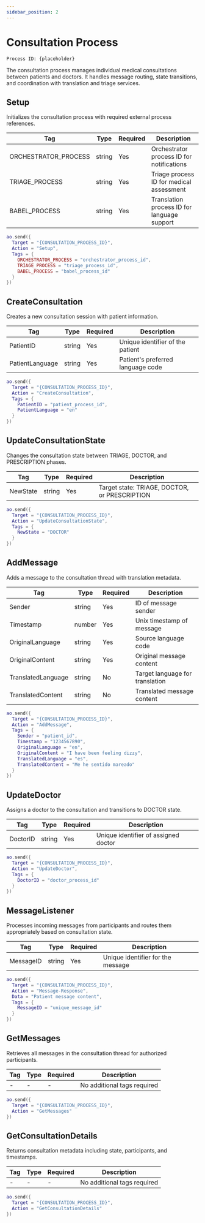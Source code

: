 ```yaml
---
sidebar_position: 2
---
```


# Consultation Process
`Process ID: {placeholder}`

The consultation process manages individual medical consultations between patients and doctors. It handles message routing, state transitions, and coordination with translation and triage services.

## Setup
Initializes the consultation process with required external process references.

| Tag | Type | Required | Description |
| --------------- | --------------- | --------------- | --------------- |
| ORCHESTRATOR_PROCESS | string | Yes | Orchestrator process ID for notifications |
| TRIAGE_PROCESS | string | Yes | Triage process ID for medical assessment |
| BABEL_PROCESS | string | Yes | Translation process ID for language support |

```lua
ao.send({
  Target = "{CONSULTATION_PROCESS_ID}",
  Action = "Setup",
  Tags = {
    ORCHESTRATOR_PROCESS = "orchestrator_process_id",
    TRIAGE_PROCESS = "triage_process_id",
    BABEL_PROCESS = "babel_process_id"
  }
})
```

## CreateConsultation
Creates a new consultation session with patient information.

| Tag | Type | Required | Description |
| --------------- | --------------- | --------------- | --------------- |
| PatientID | string | Yes | Unique identifier of the patient |
| PatientLanguage | string | Yes | Patient's preferred language code |

```lua
ao.send({
  Target = "{CONSULTATION_PROCESS_ID}",
  Action = "CreateConsultation",
  Tags = {
    PatientID = "patient_process_id",
    PatientLanguage = "en"
  }
})
```

## UpdateConsultationState
Changes the consultation state between TRIAGE, DOCTOR, and PRESCRIPTION phases.

| Tag | Type | Required | Description |
| --------------- | --------------- | --------------- | --------------- |
| NewState | string | Yes | Target state: TRIAGE, DOCTOR, or PRESCRIPTION |

```lua
ao.send({
  Target = "{CONSULTATION_PROCESS_ID}",
  Action = "UpdateConsultationState",
  Tags = {
    NewState = "DOCTOR"
  }
})
```

## AddMessage
Adds a message to the consultation thread with translation metadata.

| Tag | Type | Required | Description |
| --------------- | --------------- | --------------- | --------------- |
| Sender | string | Yes | ID of message sender |
| Timestamp | number | Yes | Unix timestamp of message |
| OriginalLanguage | string | Yes | Source language code |
| OriginalContent | string | Yes | Original message content |
| TranslatedLanguage | string | No | Target language for translation |
| TranslatedContent | string | No | Translated message content |

```lua
ao.send({
  Target = "{CONSULTATION_PROCESS_ID}",
  Action = "AddMessage",
  Tags = {
    Sender = "patient_id",
    Timestamp = "1234567890",
    OriginalLanguage = "en",
    OriginalContent = "I have been feeling dizzy",
    TranslatedLanguage = "es",
    TranslatedContent = "Me he sentido mareado"
  }
})
```

## UpdateDoctor
Assigns a doctor to the consultation and transitions to DOCTOR state.

| Tag | Type | Required | Description |
| --------------- | --------------- | --------------- | --------------- |
| DoctorID | string | Yes | Unique identifier of assigned doctor |

```lua
ao.send({
  Target = "{CONSULTATION_PROCESS_ID}",
  Action = "UpdateDoctor",
  Tags = {
    DoctorID = "doctor_process_id"
  }
})
```

## MessageListener
Processes incoming messages from participants and routes them appropriately based on consultation state.

| Tag | Type | Required | Description |
| --------------- | --------------- | --------------- | --------------- |
| MessageID | string | Yes | Unique identifier for the message |

```lua
ao.send({
  Target = "{CONSULTATION_PROCESS_ID}",
  Action = "Message-Response",
  Data = "Patient message content",
  Tags = {
    MessageID = "unique_message_id"
  }
})
```

## GetMessages
Retrieves all messages in the consultation thread for authorized participants.

| Tag | Type | Required | Description |
| --------------- | --------------- | --------------- | --------------- |
| - | - | - | No additional tags required |

```lua
ao.send({
  Target = "{CONSULTATION_PROCESS_ID}",
  Action = "GetMessages"
})
```

## GetConsultationDetails
Returns consultation metadata including state, participants, and timestamps.

| Tag | Type | Required | Description |
| --------------- | --------------- | --------------- | --------------- |
| - | - | - | No additional tags required |

```lua
ao.send({
  Target = "{CONSULTATION_PROCESS_ID}",
  Action = "GetConsultationDetails"
})
```
